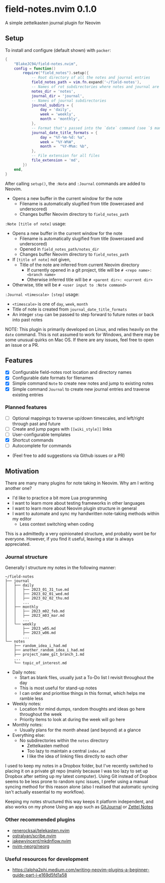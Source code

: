 # field-notes.nvim 0.1.0
A simple zettelkasten journal plugin for Neovim

## Setup

To install and configure (default shown) with `packer`:
```lua
{
    "BlakeJC94/field-notes.nvim",
    config = function()
        require("field_notes").setup({
            -- Root directory of all the notes and journal entries
            field_notes_path = vim.fn.expand('~/field-notes'),
            -- Names of rot subdirectories where notes and journal are located
            notes_dir = 'notes',
            journal_dir = 'journal',
            -- Names of journal subdirectories
            journal_subdirs = {
                day = 'daily',
                week = 'weekly',
                month = 'monthly',
            },
            -- Format that's passed into the `date` command (see `$ man date` for details)
            journal_date_title_formats = {
                day = "%Y-%m-%d: %a",
                week = "%Y-W%W",
                month =  "%Y-M%m: %b",
            },
            -- File extension for all files
            file_extension = 'md',
        })
    end,
}
```

After calling `setup()`, the `:Note` and `:Journal` commands are added to Neovim.
- Opens a new buffer in the current window for the note
    - Filename is automatically slugified from title (lowercased and underscored)
    - Changes buffer Neovim directory to `field_notes_path`

`:Note [title of note]` usage:
- Opens a new buffer in the current window for the note
    - Filename is automatically slugified from title (lowercased and underscored)
    - Opened in `field_notes_path/notes_dir`
    - Changes buffer Neovim directory to `field_notes_path`
- If `[title of note]` not given,
    - Title of the note are inferred from current Neovim directory
        - If currently opened in a git project, title will be `# <repo name>: <branch name>`
        - Otherwise inferred title will be `# <parent dir>: <current dir>`
- Otherwise, title will be `# <user input to :Note command>`

`:Journal <timescale> [step]` usage:
- `<timescale>` is one of `day`, `week`, `month`
- Title of note is created from `journal_date_title_formats`
- An integer `step` can be passed to step forward to future notes or back into past notes

NOTE: This plugin is primarily developed on Linux, and relies heavily on the `date` command. This is
not assumed to work for Windows, and there may be some unusual quirks on Mac OS. If there are any
issues, feel free to open an issue or a PR.

## Features
- [X] Configurable field-notes root location and directory names
- [X] Configurable date formats for filenames
- [X] Simple command `Note` to create new notes and jump to existing notes
- [X] Simple command `Journal` to create new journal entries and traverse existing entries

### Planned features
- [ ] Optional mappings to traverse up/down timescales, and left/right through past and future
- [ ] Create and jump pages with `[[wiki_style]]` links
- [ ] User-configurable templates
- [X] Shortcut commands
- [ ] Autocomplete for commands
- (Feel free to add suggestions via Github issues or a PR)


## Motivation
There are many many plugins for note taking in Neovim. Why am I writing another one?

- I'd like to practice a bit more Lua programming
- I want to learn more about testing frameworks in other languages
- I want to learn more about Neovim plugin structure in general
- I want to automate and sync my handwritten note-taking methods within my editor
    - Less context switching when coding

This is a admittedly a very opinionated structure, and probably wont be for everyone. However, if
you find it useful, leaving a star is always appreciated.

### Journal structure
Generally I structure my notes in the following manner:
```
~/field-notes
├── journal
│   ├── daily
│   │   ├── 2023_01_31_tue.md
│   │   ├── 2023_02_01_wed.md
│   │   ├── 2023_02_02_thu.md
│   │   ...
│   ├── monthly
│   │   ├── 2023_m02_feb.md
│   │   ├── 2023_m03_mar.md
│   │   ...
│   └── weekly
│       ├── 2023_w05.md
│       ├── 2023_w06.md
│       ...
└── notes
    ├── random_idea_i_had.md
    ├── another_random_idea_i_had.md
    ├── project_name_git_branch_1.md
    ...
    └── topic_of_interest.md
```

* Daily notes:
    * Start as blank files, usually just a To-Do list I revisit throughout the day
    * This is most useful for stand-up notes
    * I can order and prioritise things in this format, which helps me ramble less
* Weekly notes:
    * Location for mind dumps, random thoughts and ideas go here throughout the week
    * Priority items to look at during the week will go here
* Monthly notes:
    * Usually plans for the month ahead (and beyond) at a glance
* Everything else:
    * No subdirectories within the `notes` directory
        * Zettelkasten method
        * Too lazy to maintain a central `index.md`
        * I like the idea of linking files directly to each other

I used to keep my notes in a Dropbox folder, but I've recently switched to placing it on a private
git repo (mainly because I was too lazy to set up Dropbox after setting up my latest computer).
Using Git instead of Dropbox seems to be less prone to random sync issues, I prefer using a manual
syncing method for this reason alone (also I realised that automatic syncing isn't actually
essential to my workflow).

Keeping my notes structured this way keeps it platform independent, and also works on my phone Using
an app such as [GitJournal](https://gitjournal.io/) or [Zettel Notes](https://znotes.thedoc.eu.org/)

### Other recommended plugins
- [renerocksai/telekasten.nvim](https://github.com/renerocksai/telekasten.nvim)
- [ostralyan/scribe.nvim](https://github.com/ostralyan/scribe.nvim)
- [jakewvincent/mkdnflow.nvim](https://github.com/jakewvincent/mkdnflow.nvim)
- [nvim-neorg/neorg](https://github.com/nvim-neorg/neorg)

### Useful resources for development
- https://alpha2phi.medium.com/writing-neovim-plugins-a-beginner-guide-part-i-e169d5fd1a58

